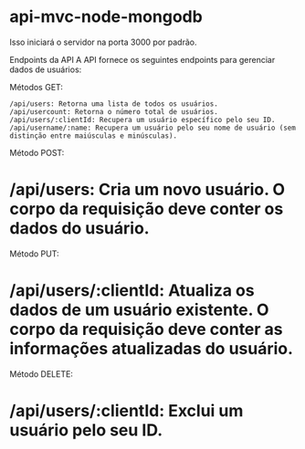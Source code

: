 # api-mvc-node-mongodb
Isso iniciará o servidor na porta 3000 por padrão.

Endpoints da API
A API fornece os seguintes endpoints para gerenciar dados de usuários:

Métodos GET:

    /api/users: Retorna uma lista de todos os usuários.
    /api/usercount: Retorna o número total de usuários.
    /api/users/:clientId: Recupera um usuário específico pelo seu ID.
    /api/username/:name: Recupera um usuário pelo seu nome de usuário (sem distinção entre maiúsculas e minúsculas).

Método POST:

#   /api/users: Cria um novo usuário. O corpo da requisição deve conter os dados do usuário.

Método PUT:

#   /api/users/:clientId: Atualiza os dados de um usuário existente. O corpo da requisição deve conter as informações atualizadas do usuário.

Método DELETE:

#   /api/users/:clientId: Exclui um usuário pelo seu ID.